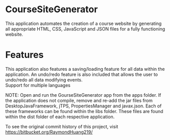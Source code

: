 # CourseSiteGenerator
This application automates the creation of a course website by generating all appropriate HTML, CSS, JavaScript and JSON files for a fully functioning website.

# Features
This application also features a saving/loading feature for all data within the application. 
An undo/redo feature is also included that allows the user to undo/redo all data modifying events.  
Support for multiple languages

NOTE: Open and run the GourseSiteGenerator app from the apps folder. If the application does not compile, remove and re-add the jar files from DesktopJavaFramework, jTPS, PropertiesManager and javax.json.
Each of these frameworks can be found within the libs folder. These files are found within the dist folder of each respective application. 

To see the original commit history of this project, visit https://bitbucket.org/RaymondHuang219/
